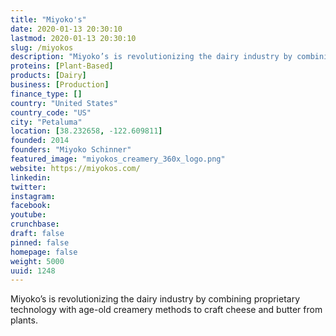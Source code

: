```yaml
---
title: "Miyoko's"
date: 2020-01-13 20:30:10
lastmod: 2020-01-13 20:30:10
slug: /miyokos
description: "Miyoko’s is revolutionizing the dairy industry by combining proprietary technology with age-old creamery methods to craft cheese and butter from plants."
proteins: [Plant-Based]
products: [Dairy]
business: [Production]
finance_type: []
country: "United States"
country_code: "US"
city: "Petaluma"
location: [38.232658, -122.609811]
founded: 2014
founders: "Miyoko Schinner"
featured_image: "miyokos_creamery_360x_logo.png"
website: https://miyokos.com/
linkedin: 
twitter: 
instagram: 
facebook: 
youtube: 
crunchbase: 
draft: false
pinned: false
homepage: false
weight: 5000
uuid: 1248
---
```

Miyoko’s is revolutionizing the dairy industry by combining proprietary technology with age-old creamery methods to craft cheese and butter from plants.

